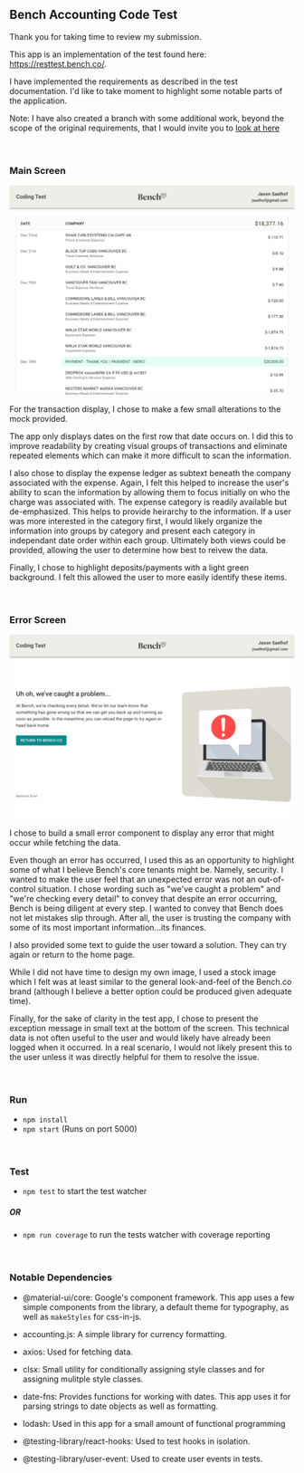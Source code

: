 ## Bench Accounting Code Test

Thank you for taking time to review my submission.

This app is an implementation of the test found here: https://resttest.bench.co/.

I have implemented the requirements as described in the test documentation. I'd like to take moment to highlight some notable parts of the application.

Note: I have also created a branch with some additional work, beyond the scope of the original requirements, that I would invite you to [look at here](https://github.com/jsaelhof/bench-test/tree/expense-summary)
<br/>
<br/>
<br/>

### Main Screen

![Main Screen](https://github.com/jsaelhof/bench-test/blob/5fd014b14865a5105a997624cd16127696130f81/images/screen_main.png "Main Screen")

For the transaction display, I chose to make a few small alterations to the mock provided.

The app only displays dates on the first row that date occurs on. I did this to improve readability by creating visual groups of transactions and eliminate repeated elements which can make it more difficult to scan the information.

I also chose to display the expense ledger as subtext beneath the company associated with the expense. Again, I felt this helped to increase the user's ability to scan the information by allowing them to focus initially on who the charge was associated with. The expense category is readily available but de-emphasized. This helps to provide heirarchy to the information. If a user was more interested in the category first, I would likely organize the information into groups by category and present each category in independant date order within each group. Ultimately both views could be provided, allowing the user to determine how best to reivew the data.

Finally, I chose to highlight deposits/payments with a light green background. I felt this allowed the user to more easily identify these items.
<br/>
<br/>
<br/>

### Error Screen

![Error Screen](https://github.com/jsaelhof/bench-test/blob/5fd014b14865a5105a997624cd16127696130f81/images/screen_error.png "Error Screen")

I chose to build a small error component to display any error that might occur while fetching the data.

Even though an error has occurred, I used this as an opportunity to highlight some of what I believe Bench's core tenants might be. Namely, security. I wanted to make the user feel that an unexpected error was not an out-of-control situation. I chose wording such as "we've caught a problem" and "we're checking every detail" to convey that despite an error occurring, Bench is being diligent at every step. I wanted to convey that Bench does not let mistakes slip through. After all, the user is trusting the company with some of its most important information...its finances.

I also provided some text to guide the user toward a solution. They can try again or return to the home page.

While I did not have time to design my own image, I used a stock image which I felt was at least similar to the general look-and-feel of the Bench.co brand (although I believe a better option could be produced given adequate time).

Finally, for the sake of clarity in the test app, I chose to present the exception message in small text at the bottom of the screen. This technical data is not often useful to the user and would likely have already been logged when it occurred. In a real scenario, I would not likely present this to the user unless it was directly helpful for them to resolve the issue.
<br/>
<br/>
<br/>

### Run

- `npm install`
- `npm start` (Runs on port 5000)
  <br/>
  <br/>
  <br/>

### Test

- `npm test` to start the test watcher

##### OR

- `npm run coverage` to run the tests watcher with coverage reporting
  <br/>
  <br/>
  <br/>

### Notable Dependencies

- @material-ui/core: Google's component framework. This app uses a few simple components from the library, a default theme for typography, as well as `makeStyles` for css-in-js.

- accounting.js: A simple library for currency formatting.

- axios: Used for fetching data.

- clsx: Small utility for conditionally assigning style classes and for assigning mulitple style classes.

- date-fns: Provides functions for working with dates. This app uses it for parsing strings to date objects as well as formatting.

- lodash: Used in this app for a small amount of functional programming

- @testing-library/react-hooks: Used to test hooks in isolation.

- @testing-library/user-event: Used to create user events in tests.
